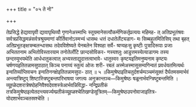 +++
title = "०५ ते नो"

+++

तेप्रसिद्धे हेद्यावापृवी द्यावापृथिव्यौ गृणानेअस्माभिः स्तूयमानेसत्यौकर्मणिकर्तृप्रत्ययः महिमह- त् अतिप्रभूतंश्रवः सर्वत्रप्रसिद्धमन्नंसर्वत्रश्रूयमाणां कीर्तिवानोऽस्मभ्यं धासथः धत्तं दधातेर्लेट्यडाग- मः सिब्बहुलमितिसिप् तथा बृहत् अतिप्रभूतङ्क्षत्रम्बलन्धासथः तदेवविशेष्यते येनबलेन विश्वहा सर्वे- ष्वप्यहःसु कृष्टीः पुत्रादिरूपाः प्रजाः अभिततनाम अभितोविस्तारयाम तनोतेर्लोटि छान्दसोविकर- णस्यश्लुः आडुत्तमस्येत्याडागमः तस्य छन्दस्युभयथेति आर्धधातुकत्वात् अभ्यस्ताद्युदात्तत्वाभावे- धातुस्वरः कृष्टयइतिमनुष्यनाम कृष्टयः चर्षणयइतितन्नामसुपाठात् किञ्च पनाय्यं स्तुत्यं ओजः शरी- रबलं अस्मेअस्मासुसम्यगिन्वतं प्रवर्धयतमित्यर्थः इन्वतिर्व्याप्तिवचनः इन्वतिननक्षेइतितन्नामसुपा- ठात् ॥ ५ ॥किमुश्रेष्ठइतिचतुर्दशर्चम्पञ्चमंसूक्तं दैर्घतमसमार्भवं अन्त्यात्रिष्टुप् शिष्टास्त्रिष्टुबन्तपरिभाषया जगत्यः अनुक्रान्तञ्च—किमुश्रेष्ठः षळूनार्भवन्त्रिष्टुबन्तमिति । व्यूह्ळेदशरात्रेषष्ठेहनिवैश्वदेवशस्त्रेआर्भवन्निविद्धा- नन्द्विप्रतीकं तत्रकिमुश्रेष्ठइत्येतदन्त्यवर्ज्यम्प्रतीकंव्यूह्ळश्चेतिखण्डेसूत्रितम्—किमुश्रेष्ठउपनोवाजाइतित्र- योदशार्भवञ्चतस्रश्चेति ।